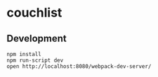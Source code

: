 # couchlist



## Development

```
npm install
npm run-script dev
open http://localhost:8080/webpack-dev-server/
```
